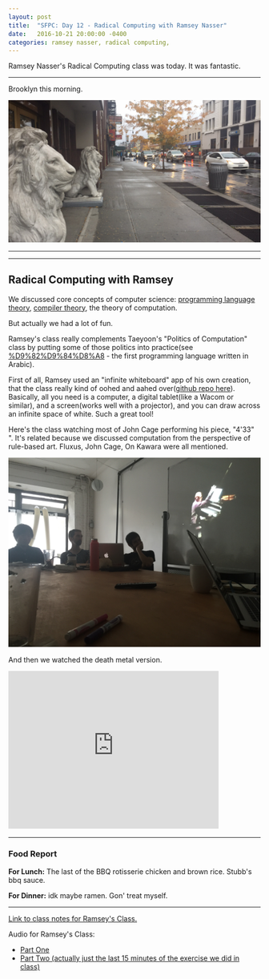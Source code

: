 ```yaml
---
layout: post
title:  "SFPC: Day 12 - Radical Computing with Ramsey Nasser"
date:   2016-10-21 20:00:00 -0400
categories: ramsey nasser, radical computing,
---
```


Ramsey Nasser's Radical Computing class was today. It was fantastic.

-----

Brooklyn this morning.

![Brooklyn lions in the rain](/images/IMG_4562.JPG)

-----



-----
<h2> Radical Computing with Ramsey </h2>

We discussed core concepts of computer science: [programming language theory](https://en.wikipedia.org/wiki/Programming_language_theory), [compiler theory](https://en.wikipedia.org/wiki/Compiler#Compiler_construction), the theory of computation.

But actually we had a lot of fun.

Ramsey's class really complements Taeyoon's "Politics of Computation" class by putting some of those politics into practice(see [%D9%82%D9%84%D8%A8](http://nas.sr/%D9%82%D9%84%D8%A8/) - the first programming language written in Arabic).

First of all, Ramsey used an "infinite whiteboard" app of his own creation, that the class really kind of oohed and aahed over([github repo here](https://github.com/nasser/boards)). Basically, all you need is a computer, a digital tablet(like a Wacom or similar), and a screen(works well with a projector), and you can draw across an infinite space of white. Such a great tool!

Here's the class watching most of John Cage performing his piece, "4'33" ". It's related because we discussed computation from the perspective of rule-based art. Fluxus, John Cage, On Kawara were all mentioned.

![Watching John Cage perform 4'33"](/images/IMG_4563.JPG)

And then we watched the death metal version.

<iframe width="420" height="315" src="http://www.youtube.com/embed/hUzI3Ui1Eok" frameborder="0" allowfullscreen></iframe>








-----

<h3> Food Report </h3>

**For Lunch:** The last of the BBQ rotisserie chicken and brown rice. Stubb's bbq sauce.

**For Dinner:** idk maybe ramen. Gon' treat myself.

-----

[Link to class notes for Ramsey's Class.](https://paper.dropbox.com/doc/Ramseys-Radical-Computer-Science-Class-1-OMfl7BW8fiAjfd7PejQw7)

Audio for Ramsey's Class:
- [Part One]()
- [Part Two (actually just the last 15 minutes of the exercise we did in class)]()
